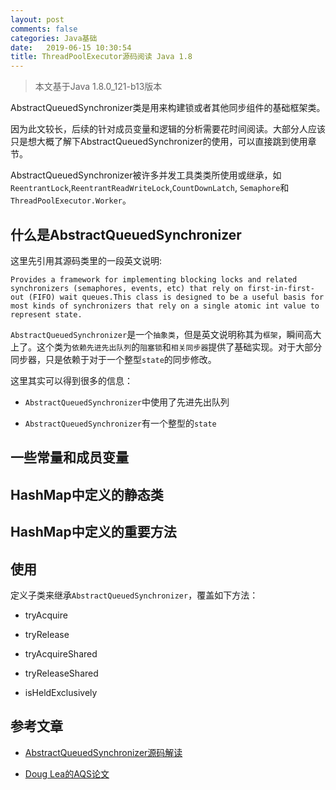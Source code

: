 ```yaml
---
layout: post
comments: false
categories: Java基础
date:   2019-06-15 10:30:54
title: ThreadPoolExecutor源码阅读 Java 1.8
---
```


<div id="toc"></div>

> 本文基于Java 1.8.0_121-b13版本

AbstractQueuedSynchronizer类是用来构建锁或者其他同步组件的基础框架类。

因为此文较长，后续的针对成员变量和逻辑的分析需要花时间阅读。大部分人应该只是想大概了解下AbstractQueuedSynchronizer的使用，可以直接跳到使用章节。

AbstractQueuedSynchronizer被许多并发工具类类所使用或继承，如`ReentrantLock`,`ReentrantReadWriteLock`,`CountDownLatch`, `Semaphore`和`ThreadPoolExecutor.Worker`。

## 什么是AbstractQueuedSynchronizer

这里先引用其源码类里的一段英文说明:

```
Provides a framework for implementing blocking locks and related synchronizers (semaphores, events, etc) that rely on first-in-first-out (FIFO) wait queues.This class is designed to be a useful basis for most kinds of synchronizers that rely on a single atomic int value to represent state.
```

`AbstractQueuedSynchronizer`是一个`抽象类`，但是英文说明称其为`框架`，瞬间高大上了。这个类为`依赖先进先出队列`的`阻塞锁`和`相关同步器`提供了基础实现。对于大部分同步器，只是依赖于对于一个整型`state`的同步修改。

这里其实可以得到很多的信息：

- `AbstractQueuedSynchronizer`中使用了先进先出队列

- `AbstractQueuedSynchronizer`有一个整型的`state`




## 一些常量和成员变量



## HashMap中定义的静态类


## HashMap中定义的重要方法


## 使用

定义子类来继承`AbstractQueuedSynchronizer`，覆盖如下方法：

- tryAcquire

- tryRelease

- tryAcquireShared

- tryReleaseShared

- isHeldExclusively

## 参考文章

- [AbstractQueuedSynchronizer源码解读](https://www.cnblogs.com/micrari/p/6937995.html)

- [Doug Lea的AQS论文](http://gee.cs.oswego.edu/dl/papers/aqs.pdf)


<script type="text/javascript">
$(document).ready(function() {
    $('#toc').toc({ listType: 'ul', title: "<i>目录</i>" });
});
</script>
